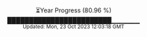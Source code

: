 <p align="center">
⏳Year Progress (80.96 %) <br>
████████████████████████▁▁▁▁▁▁ <br>
<sub>Updated: Mon, 23 Oct 2023 12:03:18 GMT</sub>
</p>

